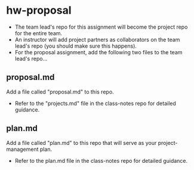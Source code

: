 
# hw-proposal

* The team lead's repo for this assignment will become the project repo for the entire team.
* An instructor will add project partners as collaborators on the team lead's repo (you should make sure this happens).
* For the proposal assignment, add the following two files to the team lead's repo...

## proposal.md

Add a file called "proposal.md" to this repo.

* Refer to the "projects.md" file in the class-notes repo for detailed guidance.

## plan.md

Add a file called "plan.md" to this repo that will serve as your project-management plan.

* Refer to the plan.md file in the class-notes repo for detailed guidance.
